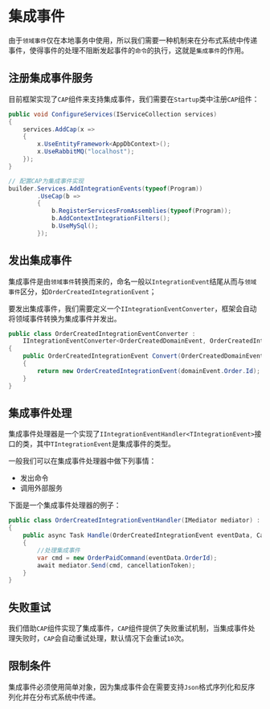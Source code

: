 # 集成事件

由于`领域事件`仅在本地事务中使用，所以我们需要一种机制来在分布式系统中传递事件，使得事件的处理不阻断发起事件的`命令`的执行，这就是`集成事件`的作用。

## 注册集成事件服务

目前框架实现了`CAP`组件来支持集成事件，我们需要在`Startup`类中注册`CAP`组件：

```csharp
public void ConfigureServices(IServiceCollection services)
{
    services.AddCap(x =>
    {
        x.UseEntityFramework<AppDbContext>();
        x.UseRabbitMQ("localhost");
    });
}

// 配置CAP为集成事件实现
builder.Services.AddIntegrationEvents(typeof(Program))
        .UseCap(b =>
        {
            b.RegisterServicesFromAssemblies(typeof(Program));
            b.AddContextIntegrationFilters();
            b.UseMySql();
        });

```

## 发出集成事件

集成事件是由`领域事件`转换而来的，命名一般以`IntegrationEvent`结尾从而与`领域事件`区分，如`OrderCreatedIntegrationEvent`；

要发出集成事件，我们需要定义一个`IIntegrationEventConverter`，框架会自动将领域事件转换为集成事件并发出。

```csharp
public class OrderCreatedIntegrationEventConverter : 
    IIntegrationEventConverter<OrderCreatedDomainEvent, OrderCreatedIntegrationEvent>
{
    public OrderCreatedIntegrationEvent Convert(OrderCreatedDomainEvent domainEvent)
    {
        return new OrderCreatedIntegrationEvent(domainEvent.Order.Id);
    }
}
```

## 集成事件处理

集成事件处理器是一个实现了`IIntegrationEventHandler<TIntegrationEvent>`接口的类，其中`TIntegrationEvent`是集成事件的类型。

一般我们可以在集成事件处理器中做下列事情：

+ 发出命令
+ 调用外部服务

下面是一个集成事件处理器的例子：

```csharp
public class OrderCreatedIntegrationEventHandler(IMediator mediator) : IIntegrationEventHandler<OrderCreatedIntegrationEvent>
{
    public async Task Handle(OrderCreatedIntegrationEvent eventData, CancellationToken cancellationToken)
    {
        //处理集成事件
        var cmd = new OrderPaidCommand(eventData.OrderId);
        await mediator.Send(cmd, cancellationToken);
    }
}
```

## 失败重试

我们借助`CAP`组件实现了集成事件，`CAP`组件提供了失败重试机制，当集成事件处理失败时，`CAP`会自动重试处理，默认情况下会重试`10`次。

## 限制条件

集成事件必须使用简单对象，因为集成事件会在需要支持`Json`格式序列化和反序列化并在分布式系统中传递。